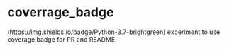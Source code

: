 # coverrage_badge
(https://img.shields.io/badge/Python-3.7-brightgreen)
experiment to use coverage badge for PR and README 
